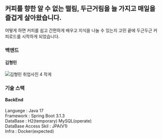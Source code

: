 
<h2>커피를 향한 알 수 없는 떨림, 두근거림을 늘 가지고 매일을 즐겁게 살아왔습니다.</h2>
어떻게 하면 커피를 쉽고 간편하게 배우고 지식을 나눌 수 있는지 고민 끝에 두근두근 커피로드를 시작하게 되었습니다.

<h3>백엔드</h3>

<h4>김형민</h4>

![김형민 취업사진 4 작게](https://github.com/dr94406/DugeunDugeunCoffeeRoad_BackEnd/assets/98224004/f92f4956-aac4-4310-bb58-9b81ade6516a)


<h3>기술 스택</h3>
<h4>BackEnd</h4>
Languege : Java 17<br>
Framework : Spring Boot 3.1.3<br>
DataBase : H2(temporary) MySQL(operate)<br>
DataBase Access Skil : JPA(V1) <br>
Infra : Docker(expected)
